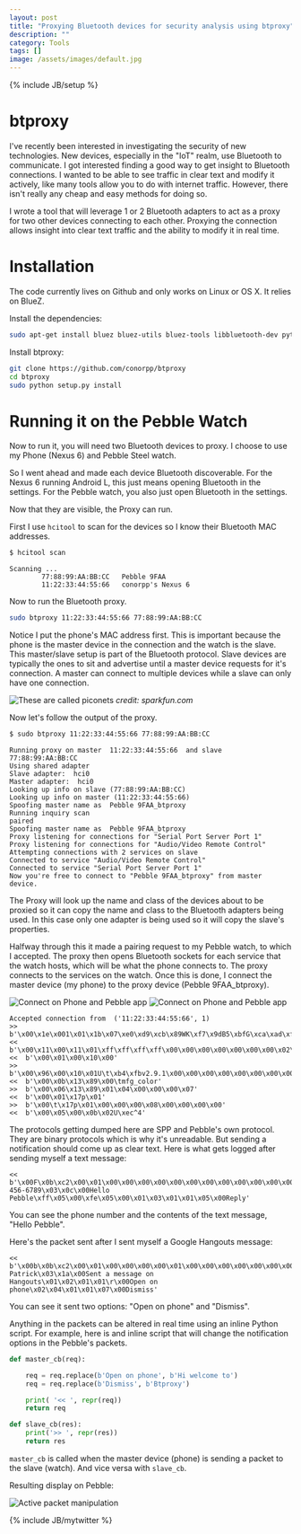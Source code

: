 ```yaml
---
layout: post
title: "Proxying Bluetooth devices for security analysis using btproxy"
description: ""
category: Tools
tags: []
image: /assets/images/default.jpg
---
```

{% include JB/setup %}

# btproxy

I've recently been interested in investigating the security of new technologies.  New devices,
especially in the "IoT" realm, use Bluetooth to communicate.  I got interested finding a good
way to get insight to Bluetooth connections.  I wanted to be able to see traffic in clear text
and modify it actively, like many tools allow you to do with internet traffic.  However, there
isn't really any cheap and easy methods for doing so.

I wrote a tool that will leverage 1 or 2 Bluetooth adapters to act as a proxy for two other
devices connecting to each other.  Proxying the connection allows insight into clear text
traffic and the ability to modify it in real time.

# Installation

The code currently lives on Github and only works on Linux or OS X.  It relies on BlueZ.

Install the dependencies:

```bash
sudo apt-get install bluez bluez-utils bluez-tools libbluetooth-dev python-dev
```

Install btproxy:

```bash
git clone https://github.com/conorpp/btproxy
cd btproxy
sudo python setup.py install
```

# Running it on the Pebble Watch

Now to run it, you will need two Bluetooth devices to proxy. 
I choose to use my Phone (Nexus 6) and Pebble Steel watch.

So I went ahead and made each device Bluetooth discoverable.  For
the Nexus 6 running Android L, this just means opening Bluetooth
in the settings.  For the Pebble watch, you also just open Bluetooth
in the settings.

Now that they are visible, the Proxy can run.

First I use `hcitool` to scan for the devices so I know their Bluetooth MAC addresses.

```bash
$ hcitool scan
```
```text
Scanning ...
        77:88:99:AA:BB:CC   Pebble 9FAA
        11:22:33:44:55:66   conorpp's Nexus 6
```

Now to run the Bluetooth proxy.

```bash
sudo btproxy 11:22:33:44:55:66 77:88:99:AA:BB:CC
```

Notice I put the phone's MAC address first.  This is important because the
phone is the master device in the connection and the watch is the slave.
This master/slave setup is part of the Bluetooth protocol.  Slave devices
are typically the ones to sit and advertise until a master device requests
for it's connection.  A master can connect to multiple devices while a slave
can only have one connection.

![](/assets/images/btproxy/master_slave.png "These are called piconets")
*credit: sparkfun.com*

Now let's follow the output of the proxy.

```bash
$ sudo btproxy 11:22:33:44:55:66 77:88:99:AA:BB:CC
```
```
Running proxy on master  11:22:33:44:55:66  and slave  77:88:99:AA:BB:CC
Using shared adapter
Slave adapter:  hci0
Master adapter:  hci0
Looking up info on slave (77:88:99:AA:BB:CC)
Looking up info on master (11:22:33:44:55:66)
Spoofing master name as  Pebble 9FAA_btproxy
Running inquiry scan
paired
Spoofing master name as  Pebble 9FAA_btproxy
Proxy listening for connections for "Serial Port Server Port 1"
Proxy listening for connections for "Audio/Video Remote Control"
Attempting connections with 2 services on slave
Connected to service "Audio/Video Remote Control"
Connected to service "Serial Port Server Port 1"
Now you're free to connect to "Pebble 9FAA_btproxy" from master device.
```

The Proxy will look up the name and class of the devices about to be proxied
so it can copy the name and class to the Bluetooth adapters being used.  In this
case only one adapter is being used so it will copy the slave's properties.

Halfway through this it made a pairing request to my Pebble watch, to which I accepted.
The proxy then opens Bluetooth sockets for each service that the watch hosts, which will be
what the phone connects to.  The proxy connects to the services on the watch.  Once this is done,
I connect the master device (my phone) to the proxy device (Pebble 9FAA_btproxy).

![Connect on Phone and Pebble app](/assets/images/btproxy/nexus_connect.jpg)
![Connect on Phone and Pebble app](/assets/images/btproxy/pebble_connect.jpg)

```
Accepted connection from  ('11:22:33:44:55:66', 1)
>>  b'\x00\x1e\x001\x01\x1b\x07\xe0\xd9\xcb\x89WK\xf7\x9dB5\xbfG\xca\xad\xfe\x01\x01\x00\x00\x00\x02\x04\x00\x01\x00\x00\x00\x00\x01\x00\x11\x00'
<<  b'\x00\x11\x00\x11\x01\xff\xff\xff\xff\x00\x00\x00\x00\x00\x00\x00\x02\x02\x02\x04\x00'
<<  b'\x00\x01\x00\x10\x00'
>>  b'\x00\x96\x00\x10\x01U\t\xb4\xfbv2.9.1\x00\x00\x00\x00\x00\x00\x00\x00\x00\x00\x00\x00\x00\x00\x00\x00\x00\x00\x00\x00\x00\x00\x00\x00\x00\x0054664bd\x00\x00\x06\x01R"T_v1.5.5\x00\x00\x00\x00\x00\x00\x00\x00\x00\x00\x00\x00\x00\x00\x00\x00\x00\x00\x00\x00\x00\x00\x00\x00\x00\x001c16275\x00\x01\x06\x01R\xe2\xf82102V1\x00\x00\x00\x00Q206134E01L3\xaa\x9f\xa6\xe9\x17\x00&e\x8a\x03U\t\xb4\xfben_US\x00\x00\x01XXXXXXX\x00'
<<  b'\x00\x0b\x13\x89\x00\tmfg_color'
>>  b'\x00\x06\x13\x89\x01\x04\x00\x00\x00\x07'
<<  b'\x00\x01\x17p\x01'
>>  b'\x00\t\x17p\x01\x00\x00\x00\x08\x00\x00\x00\x00'
<<  b'\x00\x05\x00\x0b\x02U\xec^4'
```

The protocols getting dumped here are SPP and Pebble's own protocol.  They are binary protocols which is why it's unreadable.
But sending a notification should come up as clear text.  Here is what gets logged after sending myself a text message:

```
<<  b'\x00F\x0b\xc2\x00\x01\x00\x00\x00\x00\x00\x00\x00\x00\x00\x00\x00\x00K_\xecU\x01\x02\x03\x01\x0e\x00(123) 456-6789\x03\x0c\x00Hello Pebble\xff\x05\x00\xfe\x05\x00\x01\x03\x01\x01\x05\x00Reply'
```

You can see the phone number and the contents of the text message, "Hello Pebble".

Here's the packet sent after I sent myself a Google Hangouts message:

```
<<  b'\x00b\x0b\xc2\x00\x01\x00\x00\x00\x00\x01\x00\x00\x00\x00\x00\x00\x00\xf2_\xecU\x01\x02\x02\x01\r\x00Conor Patrick\x03\x1a\x00Sent a message on Hangouts\x01\x02\x01\x01\r\x00Open on phone\x02\x04\x01\x01\x07\x00Dismiss'
```

You can see it sent two options: "Open on phone" and "Dismiss".

Anything in the packets can be altered in real time using an inline Python script.  For example, here is
and inline script that will change the notification options in the Pebble's packets.

```python
def master_cb(req):

    req = req.replace(b'Open on phone', b'Hi welcome to')
    req = req.replace(b'Dismiss', b'Btproxy')

    print( '<< ', repr(req))
    return req

def slave_cb(res):
    print('>> ', repr(res))
    return res
```

`master_cb` is called when the master device (phone) is sending a packet to the slave (watch).  And vice versa with `slave_cb`.

Resulting display on Pebble:

![Active packet manipulation](/assets/images/btproxy/pebble.jpg "Active packet manipulation")










{% include JB/mytwitter %}
